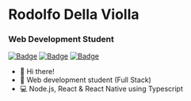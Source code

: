 # Rodolfo Della Violla

### Web Development Student
[![Badge](https://img.shields.io/badge/-LinkedIn-%237159c1?style=flat&logo=linkedin)](https://www.linkedin.com/in/rodolfoviolla/)
[![Badge](https://img.shields.io/badge/-Twitter-%237159c1?style=flat&logo=twitter)](https://twitter.com/RodolfoViolla)
[![Badge](https://img.shields.io/badge/-Email-%237159c1?style=flat&logo=gmail)](mailto:rodolfo.violla@gmail.com)


- 👊 Hi there!
- 📖 Web development student (Full Stack)
- 💻 Node.js, React & React Native using Typescript
